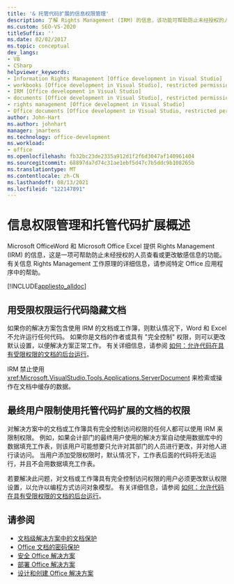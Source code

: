 ```yaml
---
title: '& 托管代码扩展的信息权限管理'
description: 了解 Rights Management (IRM) 的信息，该功能可帮助防止未经授权的人员查看或更改敏感信息。
ms.custom: SEO-VS-2020
titleSuffix: ''
ms.date: 02/02/2017
ms.topic: conceptual
dev_langs:
- VB
- CSharp
helpviewer_keywords:
- Information Rights Management [Office development in Visual Studio]
- workbooks [Office development in Visual Studio], restricted permissions
- IRM [Office development in Visual Studio]
- documents [Office development in Visual Studio], restricted permissions
- rights management [Office development in Visual Studio]
- Office documents [Office development in Visual Studio, restricted permissions
author: John-Hart
ms.author: johnhart
manager: jmartens
ms.technology: office-development
ms.workload:
- office
ms.openlocfilehash: fb32bc23de2335a912d1f2f6d3047af140961404
ms.sourcegitcommit: 68897da7d74c31ae1ebf5d47c7b5ddc9b108265b
ms.translationtype: MT
ms.contentlocale: zh-CN
ms.lasthandoff: 08/13/2021
ms.locfileid: "122147891"
---
```

# <a name="information-rights-management-and-managed-code-extensions-overview"></a>信息权限管理和托管代码扩展概述
  Microsoft OfficeWord 和 Microsoft Office Excel 提供 Rights Management (IRM) 的信息，这是一项可帮助防止未经授权的人员查看或更改敏感信息的功能。 有关信息 Rights Management 工作原理的详细信息，请参阅特定 Office 应用程序中的帮助。

 [!INCLUDE[appliesto_alldoc](../vsto/includes/appliesto-alldoc-md.md)]

## <a name="run-code-behind-documents-with-restricted-permissions"></a>用受限权限运行代码隐藏文档
 如果你的解决方案包含使用 IRM 的文档或工作簿，则默认情况下，Word 和 Excel 不允许运行任何代码。 如果你是文档的作者或具有 "完全控制" 权限，则可以更改默认设置，以便解决方案正常工作。 有关详细信息，请参阅 [如何：允许代码在具有受限权限的文档的后台运行](../vsto/how-to-permit-code-to-run-behind-documents-with-restricted-permissions.md)。

 IRM 禁止使用 <xref:Microsoft.VisualStudio.Tools.Applications.ServerDocument> 来检索或操作在文档中缓存的数据。

## <a name="end-users-to-restrict-permissions-to-documents-that-use-managed-code-extensions"></a>最终用户限制使用托管代码扩展的文档的权限
 对解决方案中的文档或工作簿具有完全控制访问权限的任何人都可以使用 IRM 来限制权限。 例如，如果会计部门的最终用户使用的解决方案自动使用数据库中的数据填充工作表，则该用户可能想要只允许对其部门的人员进行更改，并对他人进行读访问。 当用户添加受限权限时，默认情况下，工作表后面的代码将无法运行，并且不会用数据填充工作表。

 若要解决此问题，对文档或工作簿具有完全控制访问权限的用户必须更改默认权限设置，以允许以编程方式访问对象模型。 有关详细信息，请参阅 [如何：允许代码在具有受限权限的文档的后台运行](../vsto/how-to-permit-code-to-run-behind-documents-with-restricted-permissions.md)。

## <a name="see-also"></a>请参阅
- [文档级解决方案中的文档保护](../vsto/document-protection-in-document-level-solutions.md)
- [Office 文档的密码保护](../vsto/password-protection-on-office-documents.md)
- [安全 Office 解决方案](../vsto/securing-office-solutions.md)
- [部署 Office 解决方案](../vsto/deploying-an-office-solution.md)
- [设计和创建 Office 解决方案](../vsto/designing-and-creating-office-solutions.md)
